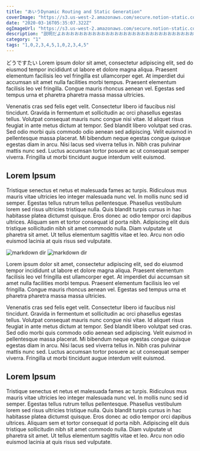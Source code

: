```yaml
---
title: "あいうDynamic Routing and Static Generation"
coverImage: "https://s3.us-west-2.amazonaws.com/secure.notion-static.com/eb64b45d-2be0-4182-a9f3-578269fce660/logo_transparent_no_title.png?X-Amz-Algorithm=AWS4-HMAC-SHA256&X-Amz-Content-Sha256=UNSIGNED-PAYLOAD&X-Amz-Credential=AKIAT73L2G45EIPT3X45%2F20221203%2Fus-west-2%2Fs3%2Faws4_request&X-Amz-Date=20221203T121900Z&X-Amz-Expires=86400&X-Amz-Signature=c200273be0b8bbc69cb82dbd0212dd7acfcef40d42edc19897b661872bc8e834&X-Amz-SignedHeaders=host&response-content-disposition=filename%3D%22logo_transparent_no_title.png%22&x-id=GetObject"
date: "2020-03-16T05:35:07.322Z"
ogImageUrl: "https://s3.us-west-2.amazonaws.com/secure.notion-static.com/eb64b45d-2be0-4182-a9f3-578269fce660/logo_transparent_no_title.png?X-Amz-Algorithm=AWS4-HMAC-SHA256&X-Amz-Content-Sha256=UNSIGNED-PAYLOAD&X-Amz-Credential=AKIAT73L2G45EIPT3X45%2F20221203%2Fus-west-2%2Fs3%2Faws4_request&X-Amz-Date=20221203T121900Z&X-Amz-Expires=86400&X-Amz-Signature=c200273be0b8bbc69cb82dbd0212dd7acfcef40d42edc19897b661872bc8e834&X-Amz-SignedHeaders=host&response-content-disposition=filename%3D%22logo_transparent_no_title.png%22&x-id=GetObject"
description: "説明だよおおおおおおおおおおおおおおおおおおおおおおおおおおおおおおおおおおおおおおおおおおおおおおおおおおおおおおおおおおおおおおおおおおおおおおおおおおおおお"
category: "1"
tags: "1,0,2,3,4,5,1,0,2,3,4,5"
---
```


どうですたい
Lorem ipsum dolor sit amet, consectetur adipiscing elit, sed do eiusmod tempor incididunt ut labore et dolore magna aliqua. Praesent elementum facilisis leo vel fringilla est ullamcorper eget. At imperdiet dui accumsan sit amet nulla facilities morbi tempus. Praesent elementum facilisis leo vel fringilla. Congue mauris rhoncus aenean vel. Egestas sed tempus urna et pharetra pharetra massa massa ultricies.

Venenatis cras sed felis eget velit. Consectetur libero id faucibus nisl tincidunt. Gravida in fermentum et sollicitudin ac orci phasellus egestas tellus. Volutpat consequat mauris nunc congue nisi vitae. Id aliquet risus feugiat in ante metus dictum at tempor. Sed blandit libero volutpat sed cras. Sed odio morbi quis commodo odio aenean sed adipiscing. Velit euismod in pellentesque massa placerat. Mi bibendum neque egestas congue quisque egestas diam in arcu. Nisi lacus sed viverra tellus in. Nibh cras pulvinar mattis nunc sed. Luctus accumsan tortor posuere ac ut consequat semper viverra. Fringilla ut morbi tincidunt augue interdum velit euismod.

## Lorem Ipsum

Tristique senectus et netus et malesuada fames ac turpis. Ridiculous mus mauris vitae ultricies leo integer malesuada nunc vel. In mollis nunc sed id semper. Egestas tellus rutrum tellus pellentesque. Phasellus vestibulum lorem sed risus ultricies tristique nulla. Quis blandit turpis cursus in hac habitasse platea dictumst quisque. Eros donec ac odio tempor orci dapibus ultrices. Aliquam sem et tortor consequat id porta nibh. Adipiscing elit duis tristique sollicitudin nibh sit amet commodo nulla. Diam vulputate ut pharetra sit amet. Ut tellus elementum sagittis vitae et leo. Arcu non odio euismod lacinia at quis risus sed vulputate.

![markdown dir](https://s3.us-west-2.amazonaws.com/secure.notion-static.com/eb64b45d-2be0-4182-a9f3-578269fce660/logo_transparent_no_title.png?X-Amz-Algorithm=AWS4-HMAC-SHA256&X-Amz-Content-Sha256=UNSIGNED-PAYLOAD&X-Amz-Credential=AKIAT73L2G45EIPT3X45%2F20221203%2Fus-west-2%2Fs3%2Faws4_request&X-Amz-Date=20221203T121900Z&X-Amz-Expires=86400&X-Amz-Signature=c200273be0b8bbc69cb82dbd0212dd7acfcef40d42edc19897b661872bc8e834&X-Amz-SignedHeaders=host&response-content-disposition=filename%3D%22logo_transparent_no_title.png%22&x-id=GetObject)
![markdown dir](https://s3.us-west-2.amazonaws.com/secure.notion-static.com/eb64b45d-2be0-4182-a9f3-578269fce660/logo_transparent_no_title.png?X-Amz-Algorithm=AWS4-HMAC-SHA256&X-Amz-Content-Sha256=UNSIGNED-PAYLOAD&X-Amz-Credential=AKIAT73L2G45EIPT3X45%2F20221203%2Fus-west-2%2Fs3%2Faws4_request&X-Amz-Date=20221203T121900Z&X-Amz-Expires=86400&X-Amz-Signature=c200273be0b8bbc69cb82dbd0212dd7acfcef40d42edc19897b661872bc8e834&X-Amz-SignedHeaders=host&response-content-disposition=filename%3D%22logo_transparent_no_title.png%22&x-id=GetObject)

Lorem ipsum dolor sit amet, consectetur adipiscing elit, sed do eiusmod tempor incididunt ut labore et dolore magna aliqua. Praesent elementum facilisis leo vel fringilla est ullamcorper eget. At imperdiet dui accumsan sit amet nulla facilities morbi tempus. Praesent elementum facilisis leo vel fringilla. Congue mauris rhoncus aenean vel. Egestas sed tempus urna et pharetra pharetra massa massa ultricies.

Venenatis cras sed felis eget velit. Consectetur libero id faucibus nisl tincidunt. Gravida in fermentum et sollicitudin ac orci phasellus egestas tellus. Volutpat consequat mauris nunc congue nisi vitae. Id aliquet risus feugiat in ante metus dictum at tempor. Sed blandit libero volutpat sed cras. Sed odio morbi quis commodo odio aenean sed adipiscing. Velit euismod in pellentesque massa placerat. Mi bibendum neque egestas congue quisque egestas diam in arcu. Nisi lacus sed viverra tellus in. Nibh cras pulvinar mattis nunc sed. Luctus accumsan tortor posuere ac ut consequat semper viverra. Fringilla ut morbi tincidunt augue interdum velit euismod.

## Lorem Ipsum

Tristique senectus et netus et malesuada fames ac turpis. Ridiculous mus mauris vitae ultricies leo integer malesuada nunc vel. In mollis nunc sed id semper. Egestas tellus rutrum tellus pellentesque. Phasellus vestibulum lorem sed risus ultricies tristique nulla. Quis blandit turpis cursus in hac habitasse platea dictumst quisque. Eros donec ac odio tempor orci dapibus ultrices. Aliquam sem et tortor consequat id porta nibh. Adipiscing elit duis tristique sollicitudin nibh sit amet commodo nulla. Diam vulputate ut pharetra sit amet. Ut tellus elementum sagittis vitae et leo. Arcu non odio euismod lacinia at quis risus sed vulputate.
